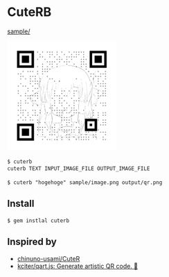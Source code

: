 # CuteRB
[sample/](https://github.com/lrks/cuteRB/tree/master/sample)

<img src="https://raw.githubusercontent.com/lrks/cuteRB/master/sample/puhaa_qr.png" width="50%" />

```
$ cuterb
cuterb TEXT INPUT_IMAGE_FILE OUTPUT_IMAGE_FILE

$ cuterb "hogehoge" sample/image.png output/qr.png
```

## Install
```
$ gem instlal cuterb
```

## Inspired by
* [chinuno\-usami/CuteR](https://github.com/chinuno-usami/CuteR)
* [kciter/qart\.js: Generate artistic QR code\. 🎨](https://github.com/kciter/qart.js)
